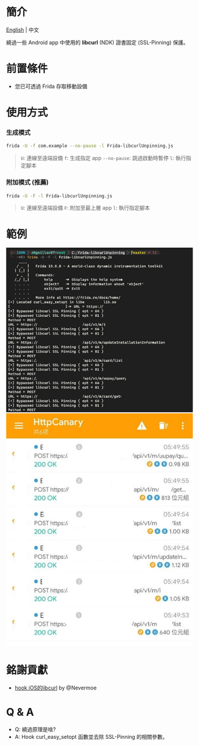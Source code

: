 # 簡介
[English](README.md) | 中文

繞過一些 Android app 中使用的 **libcurl** (NDK) 證書固定 (SSL-Pinning) 保護。

# 前置條件
- 您已可透過 Frida 存取移動設備

# 使用方式
### 生成模式
```bash
frida -U -f com.example --no-pause -l Frida-libcurlUnpinning.js
```
> `U`: 連線至遠端設備
  `f`: 生成指定 app
  `--no-pause`: 跳過啟動時暫停
  `l`: 執行指定腳本

### 附加模式 **(推薦)**
```bash
frida -U -F -l Frida-libcurlUnpinning.js
```
> `U`: 連線至遠端設備
  `F`: 附加至最上層 app
  `l`: 執行指定腳本

# 範例
![](README/images/cli.jpg)
![](README/images/after.jpg)

# 銘謝貢獻
- [hook iOS的libcurl](https://www.nevermoe.com/2016/05/30/hook-ios%E7%9A%84libcurl/) by @Nevermoe

# Q & A
- Q: 繞過原理是啥?
- A: Hook curl_easy_setopt 函數並去除 SSL-Pinning 的相關參數。